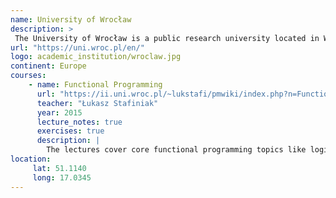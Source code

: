 ```yaml
---
name: University of Wrocław 
description: >
 The University of Wrocław is a public research university located in Wrocław, Poland. 
url: "https://uni.wroc.pl/en/"
logo: academic_institution/wroclaw.jpg
continent: Europe
courses:
    - name: Functional Programming 
      url: "https://ii.uni.wroc.pl/~lukstafi/pmwiki/index.php?n=Functional.Functional"
      teacher: "Łukasz Stafiniak"
      year: 2015
      lecture_notes: true
      exercises: true
      description: |
        The lectures cover core functional programming topics like logic, algebra, computation, and lambda calculus, advancing to polymorphism, monads, and generic programming. They also address practical aspects such as compilation, parsing, and optimisation in OCaml. The course concludes with specialised topics like functional reactive programming, the Expression Problem, and self-adjusting computation.
location:
     lat: 51.1140
     long: 17.0345
---
```

